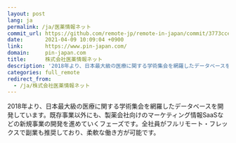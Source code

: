 ```yaml
---
layout: post
lang: ja
permalink: /ja/医薬情報ネット
commit_url: https://github.com/remote-jp/remote-in-japan/commit/3773cce1c23907cfb8db1051584cc2cf6a5f86e6
date:       2021-04-09 10:09:04 +0900
link:       https://www.pin-japan.com/
domain:     pin-japan.com
title:      株式会社医薬情報ネット
description: '2018年より、日本最大級の医療に関する学術集会を網羅したデータベースを開発しています。既存事業以外にも、製薬会社向けのマーケティング情報SaaSなどの新規事業の開発を進めていくフェーズです。全社員がフルリモート・フレックスで副業も推奨しており、柔軟な働き方が可能です。'
categories: full_remote
redirect_from:
  - /ja/株式会社医薬情報ネット
---
```


<p>2018年より、日本最大級の医療に関する学術集会を網羅したデータベースを開発しています。既存事業以外にも、製薬会社向けのマーケティング情報SaaSなどの新規事業の開発を進めていくフェーズです。全社員がフルリモート・フレックスで副業も推奨しており、柔軟な働き方が可能です。</p>
